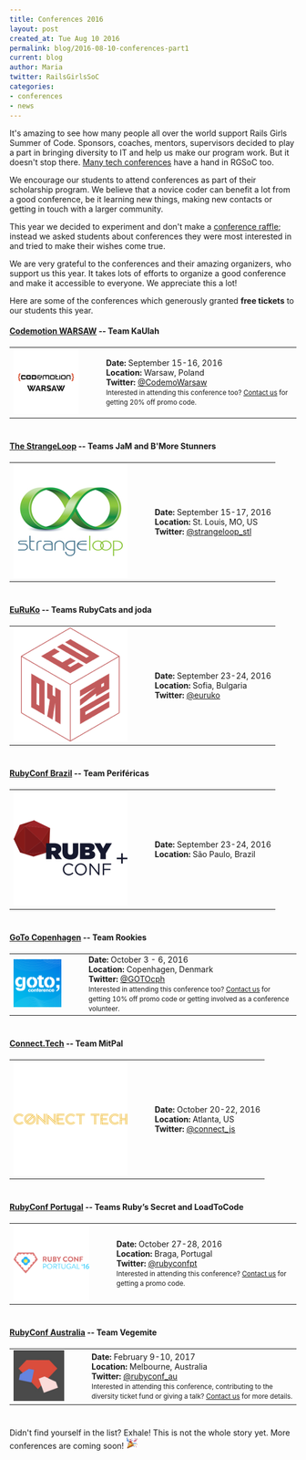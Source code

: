 ```yaml
---
title: Conferences 2016
layout: post
created_at: Tue Aug 10 2016
permalink: blog/2016-08-10-conferences-part1
current: blog
author: Maria
twitter: RailsGirlsSoC
categories:
- conferences
- news
---
```


It's amazing to see how many people all over the world support Rails Girls Summer of Code.
Sponsors, coaches, mentors, supervisors decided to play a part in bringing diversity to IT and help us make our program work. But it doesn't stop there. [Many tech conferences](/blog/2015-07-21-conferences) have a hand in RGSoC too.

We encourage our students to attend conferences as part of their scholarship program. We believe that a novice coder can benefit a lot from a good conference, be it learning new things, making new contacts or getting in touch with a larger community.

This year we decided to experiment and don't make a [conference raffle](/blog/2015-07-28-raffle-results); instead we asked students about conferences they were most interested in and tried to make their wishes come true.

We are very grateful to the conferences and their amazing organizers, who support us this year. It takes lots of efforts to organize a good conference and make it accessible to everyone. We appreciate this a lot!

Here are some of the conferences which generously granted **free tickets** to our students this year.

#### <span class="color-red"><a href="http://warsaw2016.codemotionworld.com/">Codemotion WARSAW</a></span> -- <b>Team KaUlah</b>

<table style="margin-top: 20px; margin-bottom: 40px">
  <tr>
    <td>
      <a href="http://warsaw2016.codemotionworld.com/">
      <img src="/img/blog/2016/conferences/CodemoWarsaw-logo.png" style="width:200px"></a>
    </td>
    <td style="width: 20px"></td>
    <td>
      <b>Date: </b>September 15-16, 2016 <br>
      <b>Location: </b>Warsaw, Poland <br>
      <b>Twitter: </b><a href="https://twitter.com/CodemoWarsaw">@CodemoWarsaw</a> <br>
      <small>Interested in attending this conference too? <a href="mailto:summer-of-code@railsgirls.com">Contact us</a> for getting 20% off promo code.</small>
    </td>
  </tr>
</table>

#### <span class="color-red"><a href="http://www.thestrangeloop.com">The StrangeLoop</a></span> -- <b>Teams JaM and B'More Stunners</b>

<table style="margin-top: 20px; margin-bottom: 40px">
  <tr>
    <td>
      <a href="http://www.thestrangeloop.com">
      <img src="/img/blog/2016/conferences/strange-loop-logo.jpg" style="width:200px"></a>
    </td>
    <td style="width: 20px"></td>
    <td>
      <b>Date: </b>September 15-17, 2016 <br>
      <b>Location: </b>St. Louis, MO, US <br>
      <b>Twitter: </b><a href="https://twitter.com/strangeloop_stl">@strangeloop_stl</a>
    </td>
  </tr>
</table>

#### <span class="color-red"><a href="http://euruko2016.org/">EuRuKo</a></span> -- <b>Teams RubyCats and joda</b>

<table style="margin-top: 20px; margin-bottom: 40px">
  <tr>
    <td>
      <a href="http://euruko2016.org/">
      <img src="/img/blog/2016/conferences/euruko-logo.png" style="width:200px"></a>
    </td>
    <td style="width: 20px"></td>
    <td>
      <b>Date: </b>September 23-24, 2016 <br>
      <b>Location: </b>Sofia, Bulgaria <br>
      <b>Twitter: </b><a href="https://twitter.com/euruko">@euruko</a>
    </td>
  </tr>
</table>

#### <span class="color-red"><a href="http://rubyconfbrcfp.com.br/">RubyConf Brazil</a></span> -- <b>Team Periféricas</b>

<table style="margin-top: 20px; margin-bottom: 40px">
  <tr>
    <td>
      <a href="http://rubyconfbrcfp.com.br/">
      <img src="/img/blog/2016/conferences/rubyconf-br-logo.png" style="width:200px"></a>
    </td>
    <td style="width:20px"></td>
    <td>
      <b>Date: </b> September 23-24, 2016 <br>
      <b>Location: </b> São Paulo, Brazil
    </td>
  </tr>
</table>

#### <span class="color-red"><a href="https://gotocon.com/cph-2016/">GoTo Copenhagen</a></span> -- <b>Team Rookies</b>

<table style="margin-top: 20px; margin-bottom: 40px">
  <tr>
    <td>
      <a href="https://gotocon.com/cph-2016/">
      <img src="/img/blog/2016/conferences/goto-cph-logo.png" style="width:200px"></a>
    </td>
    <td style="width:20px"></td>
    <td>
      <b>Date: </b> October 3 - 6, 2016 <br>
      <b>Location: </b> Copenhagen, Denmark <br>
      <b>Twitter: </b><a href="https://twitter.com/GOTOcph">@GOTOcph</a> <br>
      <small>Interested in attending this conference too? <a href="mailto:summer-of-code@railsgirls.com">Contact us</a> for getting 10% off promo code or getting involved as a conference volunteer.</small>
    </td>
  </tr>
</table>

#### <span class="color-red"><a href="http://connect-js.com/">Connect.Tech</a></span> -- <b>Team MitPal</b>

<table style="margin-top: 20px; margin-bottom: 40px">
  <tr>
    <td>
      <a href="http://connect-js.com/">
      <img src="/img/blog/2016/conferences/connect-tech-logo.png" style="width:200px"></a>
    </td>
    <td style="width:20px"></td>
    <td>
      <b>Date: </b> October 20-22, 2016 <br>
      <b>Location: </b> Atlanta, US <br>
      <b>Twitter: </b><a href="https://twitter.com/connect_js">@connect_js</a>
    </td>
  </tr>
</table>

#### <span class="color-red"><a href="http://rubyconf.pt/">RubyConf Portugal</a></span> -- <b>Teams Ruby’s Secret and LoadToCode</b>

<table style="margin-top: 20px; margin-bottom: 40px">
  <tr>
    <td>
      <a href="http://rubyconf.pt/">
      <img src="/img/blog/2016/conferences/rubyconf-pt-logo.png" style="width:200px"></a>
    </td>
    <td style="width:20px"></td>
    <td>
      <b>Date: </b> October 27-28, 2016 <br>
      <b>Location: </b> Braga, Portugal <br>
      <b>Twitter: </b> <a href="https://twitter.com/rubyconfpt">@rubyconfpt</a> <br>
      <small>Interested in attending this conference? <a href="mailto:summer-of-code@railsgirls.com">Contact us</a> for getting a promo code.</small>
    </td>
  </tr>
</table>

#### <span class="color-red"><a href="http://rubyconf.org.au/2017">RubyConf Australia</a></span> -- <b>Team Vegemite</b>

<table style="margin-top: 20px; margin-bottom: 40px">
  <tr>
    <td>
      <a href="http://rubyconf.org.au/2017">
      <img src="/img/blog/2016/conferences/rubyconf-au-logo.jpg" style="width:200px"></a>
    </td>
    <td style="width:20px"></td>
    <td>
      <b>Date: </b> February 9-10, 2017 <br>
      <b>Location: </b> Melbourne, Australia <br>
      <b>Twitter: </b> <a href="https://twitter.com/rubyconf_au">@rubyconf_au</a> <br>
      <small>Interested in attending this conference, contributing to the diversity ticket fund or giving a talk? <a href="mailto:summer-of-code@railsgirls.com">Contact us</a> for more details.</small>
    </td>
  </tr>
</table>

Didn't find yourself in the list? Exhale! This is not the whole story yet. More conferences are coming soon! <img src="/img/blog/2016/tada.png" style="width:20px">
